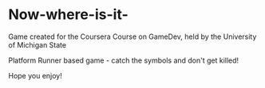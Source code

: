 # Now-where-is-it-
Game created for the Coursera Course on GameDev, held by the University of Michigan State

Platform Runner based game - catch the symbols and don't get killed!

Hope you enjoy!
